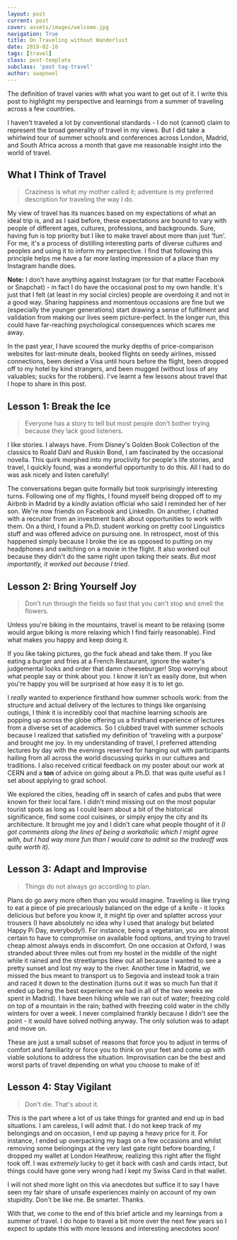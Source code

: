 ```yaml
---
layout: post
current: post
cover: assets/images/welcome.jpg
navigation: True
title: On Traveling without Wanderlust
date: 2019-02-16
tags: [travel]
class: post-template
subclass: 'post tag-travel'
author: swapneel
---
```


The definition of travel varies with what you want to get out of it. I write this post to highlight my perspective and learnings from a summer of traveling across a few countries. 

I haven't traveled a lot by conventional standards - I do not (cannot) claim to represent the broad generality of travel in my views. But I did take a whirlwind tour of summer schools and conferences across London, Madrid, and South Africa across a month that gave me reasonable insight into the world of travel.


## What I Think of Travel

>Craziness is what my mother called it; adventure is my preferred description for traveling the way I do.

My view of travel has its nuances based on my expectations of what an ideal trip is, and as I said before, these expectations are bound to vary with people of different ages, cultures, professions, and backgrounds. Sure, having fun is top priority but I like to make travel about more than just 'fun'. For me, it's a process of distilling interesting parts of diverse cultures and peoples and using it to inform my perspective. I find that following this principle helps me have a far more lasting impression of a place than my Instagram handle does. 

**Note:** I don't have anything against Instagram (or for that matter Facebook or Snapchat) - in fact I do have the occasional post to my own handle. It's just that I felt (at least in my social circles) people are overdoing it and not in a good way. Sharing happiness and momentous occasions are fine but we (especially the younger generations) start drawing a sense of fulfilment and validation from making our lives seem picture-perfect. In the longer run, this could have far-reaching psychological consequences which scares me away.

In the past year, I have scoured the murky depths of price-comparison websites for last-minute deals, booked flights on seedy airlines, missed connections, been denied a Visa until hours before the flight, been dropped off to my hotel by kind strangers, and been mugged (without loss of any valuables; sucks for the robbers). I've learnt a few lessons about travel that I hope to share in this post.


## Lesson 1: Break the Ice

>Everyone has a story to tell but most people don't bother trying because they lack good listeners.

I like stories. I always have. From Disney's Golden Book Collection of the classics to Roald Dahl and Ruskin Bond, I am fascinated by the occasional novella. This quirk morphed into my proclivity for people's life stories, and travel, I quickly found, was a wonderful opportunity to do this. All I had to do was ask nicely and listen carefully!

The conversations began quite formally but took surprisingly interesting turns. Following one of my flights, I found myself being dropped off to my Airbnb in Madrid by a kindly aviation official who said I reminded her of her son. We're now friends on Facebook and LinkedIn. On another, I chatted with a recruiter from an investment bank about opportunities to work with them. On a third, I found a Ph.D. student working on pretty cool Linguistics stuff and was offered advice on pursuing one. In retrospect, most of this happened simply because I broke the ice as opposed to putting on my headphones and switching on a movie in the flight. It also worked out because they didn't do the same right upon taking their seats. *But most importantly, it worked out because I tried.*


## Lesson 2: Bring Yourself Joy

>Don't run through the fields so fast that you can't stop and smell the flowers.

Unless you're biking in the mountains, travel is meant to be relaxing (some would argue biking is more relaxing which I find fairly reasonable). Find what makes you happy and keep doing it. 

If you like taking pictures, go the fuck ahead and take them. If you like eating a burger and fries at a French Restaurant, ignore the waiter's judgemental looks and order that damn cheeseburger! Stop worrying about what people say or think about you. I know it isn't as easily done, but when you're happy you will be surprised at how easy it is to let go.

I *really* wanted to experience firsthand how summer schools work: from the structure and actual delivery of the lectures to things like organising outings, I think it is incredibly cool that machine learning schools are popping up across the globe offering us a firsthand experience of lectures from a diverse set of academics. So I clubbed travel with summer schools because I realized that satisfied my definition of 'traveling with a purpose' and brought me joy. In my understanding of travel, I preferred attending lectures by day with the evenings reserved for hanging out with participants hailing from all across the world discussing quirks in our cultures and traditions. I also received critical feedback on my poster about our work at CERN and a **ton** of advice on going about a Ph.D. that was quite useful as I set about applying to grad school. 

We explored the cities, heading off in search of cafes and pubs that were known for their local fare. I didn't mind missing out on the most popular tourist spots as long as I could learn about a bit of the historical significance, find some cool cuisines, or simply enjoy the city and its architecture. It brought me joy and I didn't care what people thought of it *(I got comments along the lines of being a workaholic which I might agree with, but I had way more fun than I would care to admit so the tradeoff was quite worth it).*


## Lesson 3: Adapt and Improvise

>Things do not always go according to plan.

Plans do go awry more often than you would imagine. Traveling is like trying to eat a piece of pie precariously balanced on the edge of a knife - it looks delicious but before you know it, it might tip over and splatter across your trousers (I have absolutely no idea why I used that analogy but belated Happy Pi Day, everybody!). For instance, being a vegetarian, you are almost certain to have to compromise on available food options, and trying to travel cheap almost always ends in discomfort. On one occasion at Oxford, I was stranded about three miles out from my hostel in the middle of the night while it rained and the streetlamps blew out all because I wanted to see a pretty sunset and lost my way to the river. Another time in Madrid, we missed the bus meant to transport us to Segovia and instead took a train and raced it down to the destination (turns out it was so much fun that it ended up being the best experience we had in all of the two weeks we spent in Madrid). I have been hiking while we ran out of water; freezing cold on top of a mountain in the rain; bathed with freezing cold water in the chilly winters for over a week. I never complained frankly because I didn't see the point - it would have solved nothing anyway. The only solution was to adapt and move on.

These are just a small subset of reasons that force you to adjust in terms of comfort and familiarity or force you to think on your feet and come up with viable solutions to address the situation. Improvisation can be the best and worst parts of travel depending on what you choose to make of it!


## Lesson 4: Stay Vigilant

>Don't die. That's about it.

This is the part where a lot of us take things for granted and end up in bad situations. I am careless, I will admit that. I do not keep track of my belongings and on occasion, I end up paying a heavy price for it. For instance, I ended up overpacking my bags on a few occasions and whilst removing some belongings at the very last gate right before boarding, I dropped my wallet at London Heathrow, realizing this right after the flight took off. I was *extremely* lucky to get it back with cash and cards intact, but things could have gone very wrong had I kept my Swiss Card in that wallet.

I will not shed more light on this via anecdotes but suffice it to say I have seen my fair share of unsafe experiences mainly on account of my own stupidity. Don't be like me. Be smarter. Thanks.


With that, we come to the end of this brief article and my learnings from a summer of travel. I do hope to travel a bit more over the next few years so I expect to update this with more lessons and interesting anecdotes soon!



